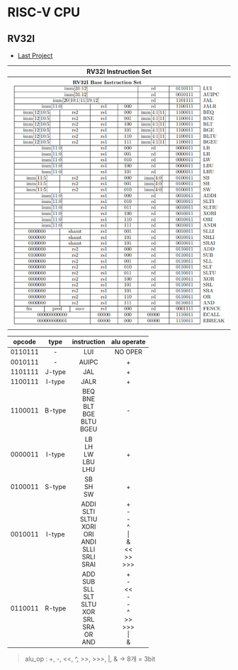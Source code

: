 # RISC-V CPU

## RV32I

- [Last Project](https://github.com/SungChul-CHA/RISCV-SoC)

|  <b>RV32I Instruction Set</b>   |
| :-----------------------------: |
| ![rv32i_is](./src/rv32i_is.png) |

| opcode  |  type  |                             instruction                              |                        alu operate                         |
| :-----: | :----: | :------------------------------------------------------------------: | :--------------------------------------------------------: |
| 0110111 |   -    |                                 LUI                                  |                          NO OPER                           |
| 0010111 |   -    |                                AUIPC                                 |                             +                              |
| 1101111 | J-type |                                 JAL                                  |                             +                              |
| 1100111 | I-type |                                 JALR                                 |                             +                              |
| 1100011 | B-type |               BEQ<br>BNE<br>BLT<br>BGE<br>BLTU<br>BGEU               |                             -                              |
| 0000011 | I-type |                     LB<br>LH<br>LW<br>LBU<br>LHU                     |                             +                              |
| 0100011 | S-type |                            SB<br>SH<br>SW                            |                             +                              |
| 0010011 | I-type | ADDI<br>SLTI<br>SLTIU<br>XORI<br>ORI<br>ANDI<br>SLLI<br>SRLI<br>SRAI |  +<br>-<br>-<br>^<br> \| <br> & <br> << <br> >> <br> >>>   |
| 0110011 | R-type |  ADD<br>SUB<br>SLL<br>SLT<br>SLTU<br>XOR<br>SRL<br>SRA<br>OR<br>AND  | +<br>-<br> << <br>-<br>-<br>^<br> >> <br> >>> <br>\| <br>& |

> alu_op : +, -, <<, ^, >>, >>>, |, & &rarr; 8개 = 3bit
